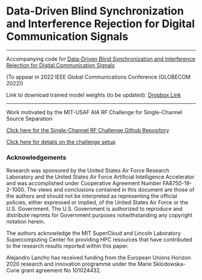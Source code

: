 # Data-Driven Blind Synchronization and Interference Rejection for Digital Communication Signals 

---
Accompanying code for [Data-Driven Blind Synchronization and Interference Rejection for Digital Communication Signals]()

(To appear in 2022 IEEE Global Communications Conference (GLOBECOM 2022))

Link to download trained model weights (to be updated): [Dropbox Link](https://www.dropbox.com/s/6p9cfk8eirzvfsr/trained_models.zip?dl=0)

----
Work motivated by the MIT-USAF AIA RF Challenge for Single-Channel Source Separation

[Click here for the Single-Channel RF Challenge Github Repository](https://github.com/RFChallenge/rfchallenge_singlechannel_starter)

[Click here for details on the challenge setup](https://rfchallenge.mit.edu/wp-content/uploads/2021/08/Challenge1_pdf_detailed_description.pdf)


### Acknowledgements
Research was sponsored by the United States Air Force Research Laboratory and the United States Air Force Artificial Intelligence Accelerator and was accomplished under Cooperative Agreement Number FA8750-19-2-1000. The views and conclusions contained in this document are those of the authors and should not be interpreted as representing the official policies, either expressed or implied, of the United States Air Force or the U.S. Government. The U.S. Government is authorized to reproduce and distribute reprints for Government purposes notwithstanding any copyright notation herein.

The authors acknowledge the MIT SuperCloud and Lincoln Laboratory Supercomputing Center for providing HPC resources that have contributed to the research results reported within this paper.

Alejandro Lancho has received funding from the European Unions Horizon 2020 research and innovation programme under the Marie Sklodowska-Curie grant agreement No 101024432.
